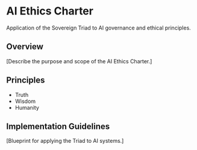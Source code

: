 # AI Ethics Charter

Application of the Sovereign Triad to AI governance and ethical principles.

## Overview

[Describe the purpose and scope of the AI Ethics Charter.]

## Principles

- Truth
- Wisdom
- Humanity

## Implementation Guidelines

[Blueprint for applying the Triad to AI systems.]
